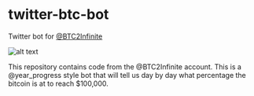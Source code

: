 # twitter-btc-bot
Twitter bot for [@BTC2Infinite](https://twitter.com/BTC2Infinite)

![alt text](https://i.ibb.co/ws7hQRw/Bitcoin-road-to-100-000.png "Bitcoin 100K Bot")

This repository contains code from the @BTC2Infinite account. This is a @year_progress style bot that will tell us day by day what percentage the bitcoin is at to reach $100,000.
